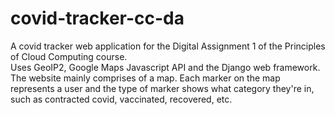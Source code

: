 # covid-tracker-cc-da
A covid tracker web application for the Digital Assignment 1 of the Principles of Cloud Computing course.  
Uses GeoIP2, Google Maps Javascript API and the Django web framework.  
The website mainly comprises of a map. Each marker on the map represents a user and the type of marker shows what category they're in, such as contracted covid, vaccinated, recovered, etc.
